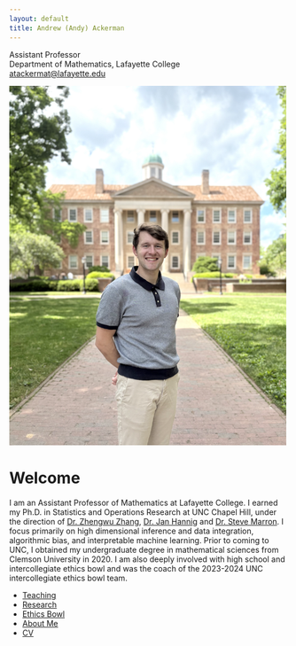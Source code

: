 ```yaml
---
layout: default
title: Andrew (Andy) Ackerman
---
```


Assistant Professor   
Department of Mathematics, Lafayette College    
atackermat@lafayette.edu

<img src="pictures/profile2.png" width="500" />


# Welcome
I am an Assistant Professor of Mathematics at Lafayette College.  I earned my Ph.D. in Statistics and Operations Research at UNC Chapel Hill, under the direction of [Dr. Zhengwu Zhang](https://zhengwu.github.io/), [Dr. Jan Hannig](https://hannig.cloudapps.unc.edu/) and [Dr. Steve Marron](https://marron.web.unc.edu/).  I focus primarily on high dimensional inference and data integration, algorithmic bias, and interpretable machine learning.  Prior to coming to UNC, I obtained my undergraduate degree in mathematical sciences from Clemson University in 2020.  I am also deeply involved with high school and intercollegiate ethics bowl and was the coach of the 2023-2024 UNC intercollegiate ethics bowl team. 

- [Teaching](teaching.md)
- [Research](research.md)
- [Ethics Bowl](ethicsbowl.md)
- [About Me](about.md)
- [CV](CV.md)
  


